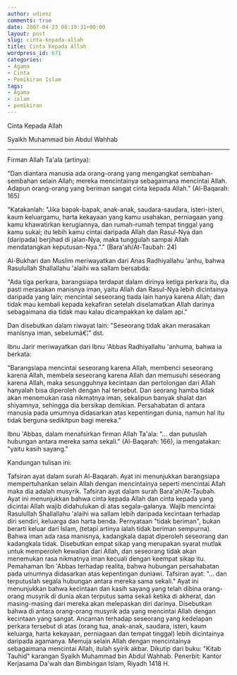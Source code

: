```yaml
---
author: udienz
comments: true
date: 2007-04-23 08:19:31+00:00
layout: post
slug: cinta-kepada-allah
title: Cinta Kepada Allah
wordpress_id: 671
categories:
- Agama
- Cinta
- Pemikiran Islam
tags:
- Agama
- islam
- pemikiran
---
```


Cinta Kepada Allah

Syaikh Muhammad bin Abdul Wahhab

--------------------------------------------------------------------------------

Firman Allah Ta'ala (artinya):

"Dan diantara manusia ada orang-orang yang mengangkat sembahan-sembahan selain Allah; mereka mencintainya sebagaimana mencintai Allah. Adapun orang-orang yang beriman sangat cinta kepada Allah." (Al-Baqarah: 165)

"Katakanlah: "Jika bapak-bapak, anak-anak, saudara-saudara, isteri-isteri, kaum keluargamu, harta kekayaan yang kamu usahakan, perniagaan yang kamu khawatirkan kerugiannya, dan rumah-rumah tempat tinggal yang kamu sukai; itu lebih kamu cintai daripada Allah dan Rasul-Nya dan (daripada) berjihad di jalan-Nya, maka tunggulah sampai Allah mendatangkan keputusan-Nya."." (Bara'ah/At-Taubah: 24)

Al-Bukhari dan Muslim meriwayatkan dari Anas Radhiyallahu 'anhu, bahwa Rasulullah Shallallahu 'alaihi wa sallam bersabda:

"Ada tiga perkara, barangsiapa terdapat dalam dirinya ketiga perkara itu, dia pasti merasakan manisnya iman, yaitu Allah dan Rasul-Nya lebih dicintainya daripada yang lain; mencintai seseorang tiada lain hanya karena Allah; dan tidak mau kembali kepada kekafiran setelah diselamatkan Allah darinya sebagaimana dia tidak mau kalau dicampakkan ke dalam api."

Dan disebutkan dalam riwayat lain: "Seseorang tidak akan merasakan manisnya iman, sebelumâ€¦" dst.

Ibnu Jarir meriwayatkan dari Ibnu 'Abbas Radhiyallahu 'anhuma, bahwa ia berkata:

"Barangsiapa mencintai seseorang karena Allah, membenci seseorang karena Allah, membela seseorang karena Allah dan memusuhi seseorang karena Allah, maka sesungguhnya kecintaan dan pertolongan dari Allah hanyalah bisa diperoleh dengan hal tersebut. Dan seorang hamba tidak akan menemukan rasa nikmatnya iman, sekalipun banyak shalat dan shiyamnya, sehingga dia bersikap demikian. Persahabatan di antara manusia pada umumnya didasarkan atas kepentingan dunia, namun hal itu tidak berguna sedikitpun bagi mereka."

Ibnu 'Abbas, dalam menafsirkan firman Allah Ta'ala: "... dan putuslah hubungan antara mereka sama sekali." (Al-Baqarah: 166), ia mengatakan: "yaitu kasih sayang."

Kandungan tulisan ini:

Tafsiran ayat dalam surah Al-Baqarah. Ayat ini menunjukkan barangsiapa mempertuhankan selain Allah dengan mencintainya seperti mencintai Allah maka dia adalah musyrik.
Tafsiran ayat dalam surah Bara'ah/At-Taubah. Ayat ini menunjukkan bahwa cinta kepada Allah dan cinta kepada yang dicintai Allah wajib didahulukan di atas segala-galanya.
Wajib mencintai Rasulullah Shallallahu 'alaihi wa sallam lebih daripada kecintaan terhadap diri sendiri, keluarga dan harta benda.
Pernyataan "tidak beriman", bukan berarti keluar dari Islam, (tetapi artinya ialah tidak beriman sempurna).
Bahwa iman ada rasa manisnya, kadangkala dapat diperoleh seseorang dan kadangkala tidak.
Disebutkan empat sikap yang merupakan syarat mutlak untuk memperoleh kewalian dari Allah, dan seseorang tidak akan menemukan rasa nikmatnya iman kecuali dengan keempat sikap itu.
Pemahaman Ibn 'Abbas terhadap realita, bahwa hubungan persahabatan pada umumnya didasarkan atas kepentingan duniawi.
Tafsiran ayat: "... dan terputuslah segala hubungan antara mereka sama sekali." Ayat ini menunjukkan bahwa kecintaan dan kasih sayang yang telah dibina orang-orang musyrik di dunia akan terputus sama sekali ketika di akherat, dan masing-masing dari mereka akan melepaskan diri darinya.
Disebutkan bahwa di antara orang-orang musyrik ada yang mencintai Allah dengan kecintaan yang sangat.
Ancaman terhadap seseorang yang kedelapan perkara tersebut di atas (orang tua, anak-anak, saudara, isteri, kaum keluarga, harta kekayaan, perniagaan dan tempat tinggal) lebih dicintainya daripada agamanya.
Memuja selain Allah dengan mencintainya sebagaimana mencintai Allah, itulah syirik akbar.
Dikutip dari buku: "Kitab Tauhid" karangan Syaikh Muhammad bin Abdul Wahhab.
Penerbit: Kantor Kerjasama Da'wah dan Bimbingan Islam, Riyadh 1418 H.
